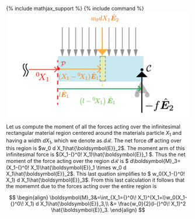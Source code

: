{% include mathjax_support %}
{% include command %}
<img src="2021-11-28-18-41-36.png" alt="drawing1" width="800"/>


Let us compute the moment of all the forces acting over the infinitesimal rectangular material region centered around the materials particle $X_1$ and having a width $d X_1$, which we denote as $d\mathcal{R}$. The net force $d\boldsymbol{f}$ acting over this region is $w_0 d X_1\hat{\boldsymbol{E}}_2$. The moment arm of this infinitesimal force is $(X_1-{}^0\! X_1)\hat{\boldsymbol{E}}_1 $. Thus the net moment of the force acting over the region $d\mathcal{R}$ is $ d\boldsymbol{M}_3=(X_1-{}^0\! X_1)\hat{\boldsymbol{E}}_1 \times w_0 d X_1\hat{\boldsymbol{E}}_2$. This last quation simplifies to $ w_0(X_1-{}^0\! X_1) d X_1\hat{\boldsymbol{E}}_3$. From this last calculation it follows that the momemnt due to the forces acting over the entire  region is 

$$
\begin{align}
\boldsymbol{M}_3&=\int_{X_1={}^0\! X_1}^{X_1=l}w_0(X_1-{}^0\! X_1) d X_1\hat{\boldsymbol{E}}_3,\\
&= \frac{w_0}{2}(l-{}^0\! X_1)^2 \hat{\boldsymbol{E}}_3.
\end{align}
$$
